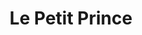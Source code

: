 ---
layout: portfolio
title: Le Petit Prince
# FB and Jekyll SEO Tag values
description: An illustrated interpretation of the famous character of The Little Prince by Antoine de Saint-Exupéry. 
image: /assets/images/portfolio/2017-05-14-petitPrinceCorrected-400.jpg
# End FB and Jekyll SEO Tag values
categories: 
    - homepage
    - characterdesign
pretty_category: Illustration
pretty_title: Le Petit Prince
permalink: /portfolio/illustration/lepetitprince
sort_number: 06
masonryimage: /assets/images/portfolio/2017-05-14-petitPrinceCorrected-400.jpg
fullsizeimage: /assets/images/portfolio/2017-05-14-petitPrinceCorrected-1500.jpg
work_details:
    - Digital Illustration, 2019
    - A personal take on the main character of the famous novel of <strong>The Little Prince</strong> by Antoine de St. Exupéry.
    - "Tools used: Adobe Photoshop"
---